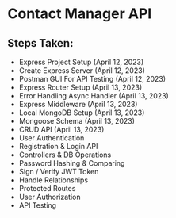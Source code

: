 # Contact Manager API

## Steps Taken:

 - Express Project Setup (April 12, 2023)
 - Create Express Server (April 12, 2023)
 - Postman GUI For API Testing (April 12, 2023)
 - Express Router Setup (April 13, 2023)
 - Error Handling Async Handler (April 13, 2023)
 - Express Middleware (April 13, 2023)
 - Local MongoDB Setup (April 13, 2023)
 - Mongoose Schema (April 13, 2023)
 - CRUD API (April 13, 2023)
 - User Authentication
 - Registration & Login API
 - Controllers & DB Operations
 - Password Hashing & Comparing 
 - Sign / Verify JWT Token
 - Handle Relationships
 - Protected Routes
 - User Authorization
 - API Testing
